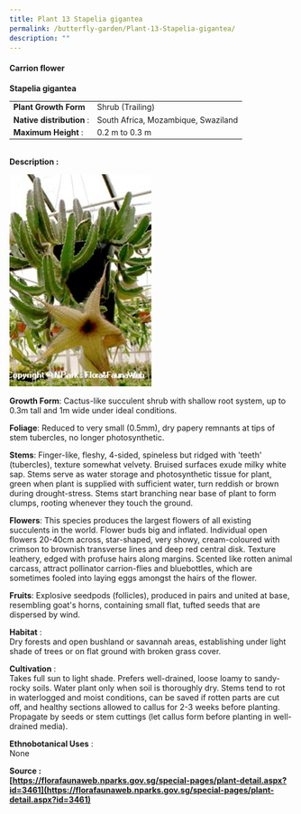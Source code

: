 ```yaml
---
title: Plant 13 Stapelia gigantea
permalink: /butterfly-garden/Plant-13-Stapelia-gigantea/
description: ""
---
```

#### **Carrion flower**


**Stapelia gigantea**  
  

|                        |                                         |
|------------------------|-----------------------------------------|
|    **Plant Growth Form**   |     Shrub (Trailing)                    |
|  **Native distribution** : |     South Africa, Mozambique, Swaziland |
|    **Maximum Height** :    |     0.2 m to 0.3 m                      |
  
  
   
**Description :**  
  
<img style="width:50%;height:50%" src="/images/Butterfly%20Garden/B13.png">

**Growth Form**: Cactus-like succulent shrub with shallow root system, up to 0.3m tall and 1m wide under ideal conditions.

**Foliage**: Reduced to very small (0.5mm), dry papery remnants at tips of stem tubercles, no longer photosynthetic.

**Stems**: Finger-like, fleshy, 4-sided, spineless but ridged with 'teeth' (tubercles), texture somewhat velvety. Bruised surfaces exude milky white sap. Stems serve as water storage and photosynthetic tissue for plant, green when plant is supplied with sufficient water, turn reddish or brown during drought-stress. Stems start branching near base of plant to form clumps, rooting whenever they touch the ground.

**Flowers**: This species produces the largest flowers of all existing succulents in the world. Flower buds big and inflated. Individual open flowers 20-40cm across, star-shaped, very showy, cream-coloured with crimson to brownish transverse lines and deep red central disk. Texture leathery, edged with profuse hairs along margins. Scented like rotten animal carcass, attract pollinator carrion-flies and bluebottles, which are sometimes fooled into laying eggs amongst the hairs of the flower.

**Fruits**: Explosive seedpods (follicles), produced in pairs and united at base, resembling goat's horns, containing small flat, tufted seeds that are dispersed by wind.

  

**Habitat** :  
Dry forests and open bushland or savannah areas, establishing under light shade of trees or on flat ground with broken grass cover.

**Cultivation** :  
Takes full sun to light shade. Prefers well-drained, loose loamy to sandy-rocky soils. Water plant only when soil is thoroughly dry. Stems tend to rot in waterlogged and moist conditions, can be saved if rotten parts are cut off, and healthy sections allowed to callus for 2-3 weeks before planting. Propagate by seeds or stem cuttings (let callus form before planting in well-drained media).

**Ethnobotanical Uses** :  
None

  

**Source :  
[https://florafaunaweb.nparks.gov.sg/special-pages/plant-detail.aspx?id=3461](https://florafaunaweb.nparks.gov.sg/special-pages/plant-detail.aspx?id=3461)**